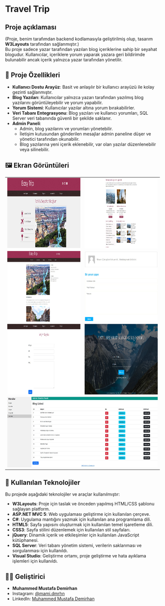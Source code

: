 # Travel Trip
## Proje açıklaması
(Proje, benim tarafımdan backend kodlamasıyla geliştirilmiş olup, tasarım **W3Layouts** tarafından sağlanmıştır.)<br>
Bu proje sadece yazar tarafından yazılan blog içeriklerine sahip bir seyahat blogudur. Kullanıcılar, içeriklere yorum yaparak yazara geri bildirimde bulunabilir ancak içerik yalnızca yazar tarafından yönetilir.

## 🚀 Proje Özellikleri
- **Kullanıcı Dostu Arayüz**: Basit ve anlaşılır bir kullanıcı arayüzü ile kolay gezinti sağlanmıştır.
- **Blog Yazıları**: Kullanıcılar yalnızca yazarı tarafından yazılmış blog yazılarını görüntüleyebilir ve yorum yapabilir.
- **Yorum Sistemi**: Kullanıcılar yazılar altına yorum bırakabilirler.
- **Veri Tabanı Entegrasyonu**: Blog yazıları ve kullanıcı yorumları, SQL Server veri tabanında güvenli bir şekilde saklanır.
- **Admin Paneli**: 
  - Admin, blog yazılarını ve yorumları yönetebilir.
  - İletişim kutusundan gönderilen mesajlar admin paneline düşer ve yönetici tarafından okunabilir.
  - Blog yazılarına yeni içerik eklenebilir, var olan yazılar düzenlenebilir veya silinebilir.

## 🖼 Ekran Görüntüleri
<table>
  <tr>
    <td><img src="images/anasayfa1.jpg" alt="Resim 1" width="400" height="230"></td>
    <td><img src="images/anasayfa2.jpg" alt="Resim 2" width="400" height="230"></td>
  </tr>
  <tr>
    <td><img src="images/bloglar.jpg" alt="Resim 1" width="400" height="230"></td>
    <td><img src="images/yorumekrani.jpg" alt="Resim 1" width="400" height="230"></td>
  </tr>
  <tr>
    <td><img src="images/iletisim.jpg" alt="Resim 1" width="400" height="230"></td>
    <td><img src="images/girisekrani.jpg" alt="Resim 1" width="400" height="230"></td>
  </tr>
  <tr>
    <td colspan="2"><img src="images/adminpaneli.jpg" alt="Resim 1" width="800" height="230"></td>
  </tr>
</table>

## 🔧 Kullanılan Teknolojiler

Bu projede aşağıdaki teknolojiler ve araçlar kullanılmıştır:

- **W3Layouts**: Proje için taslak ve önceden yapılmış HTML/CSS şablonu sağlayan platform.
- **ASP.NET MVC 5**: Web uygulaması geliştirme için kullanılan çerçeve.
- **C#**: Uygulama mantığını yazmak için kullanılan ana programlama dili.
- **HTML5**: Sayfa yapısını oluşturmak için kullanılan temel işaretleme dili.
- **CSS3**: Sayfa stilini düzenlemek için kullanılan stil sayfaları.
- **jQuery**: Dinamik içerik ve etkileşimler için kullanılan JavaScript kütüphanesi.
- **SQL Server**: Veri tabanı yönetim sistemi, verilerin saklanması ve sorgulanması için kullanıldı.
- **Visual Studio**: Geliştirme ortamı, proje geliştirme ve hata ayıklama işlemleri için kullanıldı.

## 👨‍💻 Geliştirici

- **Muhammed Mustafa Demirhan**
- Instagram: [@mami.dmrhn](https://www.instagram.com/mami.dmrhn/)
- LinkedIn: [Muhammed Mustafa Demirhan](https://www.linkedin.com/in/muhammedmustafademirhan/)
